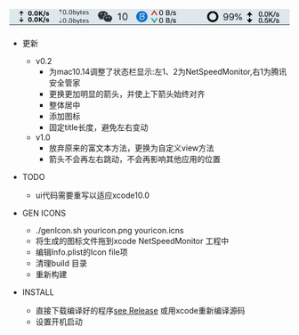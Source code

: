 ![status](status.png?raw=true)

- 更新
	- v0.2
		- 为mac10.14调整了状态栏显示:左1、2为NetSpeedMonitor,右1为腾讯安全管家
		- 更换更加明显的箭头，并使上下箭头始终对齐
		- 整体居中
		- 添加图标
		- 固定title长度，避免左右变动
	- v1.0
		- 放弃原来的富文本方法，更换为自定义view方法
		- 箭头不会再左右跳动，不会再影响其他应用的位置

- TODO
	- ui代码需要重写以适应xcode10.0

- GEN ICONS
	- ./genIcon.sh youricon.png youricon.icns
	- 将生成的图标文件拖到xcode NetSpeedMonitor 工程中
	- 编辑Info.plist的Icon file项
	- 清理build 目录
	- 重新构建

- INSTALL
	- 直接下载编译好的程序[see Release](./Release) 或用xcode重新编译源码
	- 设置开机启动



